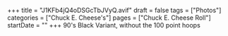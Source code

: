 +++
title = "J1KFb4jQ4oDSGcTbJVyQ.avif"
draft = false
tags = ["Photos"]
categories = ["Chuck E. Cheese's"]
pages = ["Chuck E. Cheese Roll"]
startDate = ""
+++
90's Black Variant, without the 100 point hoops
